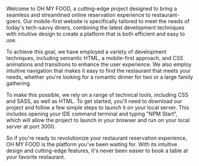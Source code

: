 Welcome to OH MY FOOD, a cutting-edge project designed to bring a seamless and streamlined online reservation experience to restaurant-goers. Our mobile-first website is specifically tailored to meet the needs of today's tech-savvy diners, combining the latest development techniques with intuitive design to create a platform that is both efficient and easy to use.

To achieve this goal, we have employed a variety of development techniques, including semantic HTML, a mobile-first approach, and CSS animations and transitions to enhance the user experience. We also employ intuitive navigation that makes it easy to find the restaurant that meets your needs, whether you're looking for a romantic dinner for two or a large family gathering.

To make this possible, we rely on a range of technical tools, including CSS and SASS, as well as HTML. To get started, you'll need to download our project and follow a few simple steps to launch it on your local server. This includes opening your IDE command terminal and typing "NPM Start", which will allow the project to launch in your browser and run on your local server at port 3000.

So if you're ready to revolutionize your restaurant reservation experience, OH MY FOOD is the platform you've been waiting for. With its intuitive design and cutting-edge features, it's never been easier to book a table at your favorite restaurant.
